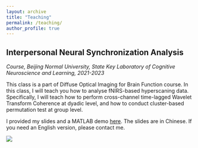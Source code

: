 ```yaml
---
layout: archive
title: "Teaching"
permalink: /teaching/
author_profile: true
---
```


## Interpersonal Neural Synchronization Analysis

*Course, Beijing Normal University, State Key Laboratory of Cognitive Neuroscience and Learning, 2021-2023*

This class is a part of Diffuse Optical Imaging for Brain Function course. In this class, I will teach you how to analyse fNIRS-based hyperscaning data. Specifically, I will teach how to perform cross-channel time-lagged Wavelet Transform Coherence at dyadic level, and how to conduct cluster-based permutation test at group level.

I provided my slides and a MATLAB demo [here](https://github.com/manipulative/fnirs_hyperscanning_tutorial). The slides are in Chinese. If you need an English version, please contact me.

![](https://manipulative.github.io/academicpages.github.io/images/INS_course.png)